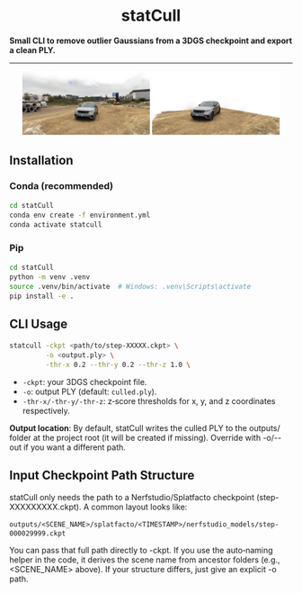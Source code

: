 <h1 align="center">statCull</h1>

**Small CLI to remove outlier Gaussians from a 3DGS checkpoint and export a clean PLY.**

---

<p align="center">
  <img src="README_images/before.png" alt="Original 3DGS Reconstruction" width="45%" />
  <img src="README_images/after.png" alt="Culled 3DGS Model" width="45%" />
</p>

## Installation

### Conda (recommended)

```bash
cd statCull
conda env create -f environment.yml
conda activate statcull
```

### Pip

```bash
cd statCull
python -m venv .venv
source .venv/bin/activate  # Windows: .venv\Scripts\activate
pip install -e .
```

## CLI Usage

```bash
statcull -ckpt <path/to/step-XXXXX.ckpt> \
         -o <output.ply> \
         -thr-x 0.2 --thr-y 0.2 --thr-z 1.0 \
```

* `-ckpt`: your 3DGS checkpoint file.
* `-o`: output PLY (default: `culled.ply`).
* `-thr-x/-thr-y/-thr-z`: z‑score thresholds for x, y, and z coordinates respectively.

**Output location**: By default, statCull writes the culled PLY to the outputs/ folder at the project root (it will be created if missing). Override with -o/--out if you want a different path.

## Input Checkpoint Path Structure

statCull only needs the path to a Nerfstudio/Splatfacto checkpoint (step-XXXXXXXXX.ckpt). A common layout looks like:

```
outputs/<SCENE_NAME>/splatfacto/<TIMESTAMP>/nerfstudio_models/step-000029999.ckpt
```

You can pass that full path directly to -ckpt. If you use the auto‑naming helper in the code, it derives the scene name from ancestor folders (e.g., <SCENE_NAME> above). If your structure differs, just give an explicit -o path.

